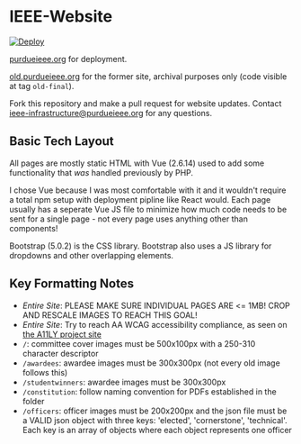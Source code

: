 # IEEE-Website

[![Deploy](https://deploy.purdueieee.org/status?repo=PurdueIEEE_IEEE-Website)](https://purdueieee.org)

[purdueieee.org](https://purdueieee.org) for deployment.

[old.purdueieee.org](https://old.purdueieee.org) for the former site, archival purposes only (code visible at tag `old-final`).

Fork this repository and make a pull request for website updates.
Contact ieee-infrastructure@purdueieee.org for any questions.

## Basic Tech Layout

All pages are mostly static HTML with Vue (2.6.14) used to add some functionality that *was* handled previously by PHP.

I chose Vue because I was most comfortable with it and it wouldn't require a total npm setup with deployment pipline like React would. Each page usually has a seperate Vue JS file to minimize how much code needs to be sent for a single page - not every page uses anything other than components!

Bootstrap (5.0.2) is the CSS library. Bootstrap also uses a JS library for dropdowns and other overlapping elements.

## Key Formatting Notes

* _Entire Site_: PLEASE MAKE SURE INDIVIDUAL PAGES ARE <= 1MB! CROP AND RESCALE IMAGES TO REACH THIS GOAL!
* _Entire Site_: Try to reach AA WCAG accessibility compliance, as seen on [the A11LY project site](https://www.a11yproject.com/checklist/)
* `/`: committee cover images must be 500x100px with a 250-310 character descriptor
* `/awardees`: awardee images must be 300x300px (not every old image follows this)
* `/studentwinners`: awardee images must be 300x300px
* `/constitution`: follow naming convention for PDFs established in the folder
* `/officers`: officer images must be 200x200px and the json file must be a VALID json object with three keys: 'elected', 'cornerstone', 'technical'. Each key is an array of objects where each object represents one officer
